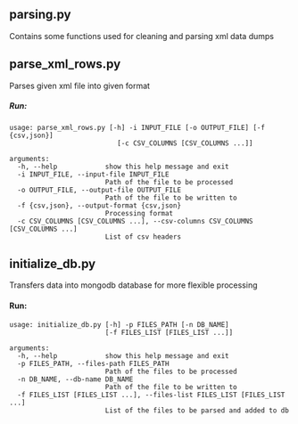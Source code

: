 ## parsing.py

Contains some functions used for cleaning and parsing xml data dumps

## parse_xml_rows.py

Parses given xml file into given format

##### Run:

```
usage: parse_xml_rows.py [-h] -i INPUT_FILE [-o OUTPUT_FILE] [-f {csv,json}]
                           [-c CSV_COLUMNS [CSV_COLUMNS ...]]

arguments:
  -h, --help            show this help message and exit
  -i INPUT_FILE, --input-file INPUT_FILE
                        Path of the file to be processed
  -o OUTPUT_FILE, --output-file OUTPUT_FILE
                        Path of the file to be written to
  -f {csv,json}, --output-format {csv,json}
                        Processing format
  -c CSV_COLUMNS [CSV_COLUMNS ...], --csv-columns CSV_COLUMNS [CSV_COLUMNS ...]
                        List of csv headers
```


## initialize_db.py

Transfers data into mongodb database for more flexible processing

#### Run:

```
usage: initialize_db.py [-h] -p FILES_PATH [-n DB_NAME]
                        [-f FILES_LIST [FILES_LIST ...]]

arguments:
  -h, --help            show this help message and exit
  -p FILES_PATH, --files-path FILES_PATH
                        Path of the files to be processed
  -n DB_NAME, --db-name DB_NAME
                        Path of the file to be written to
  -f FILES_LIST [FILES_LIST ...], --files-list FILES_LIST [FILES_LIST ...]
                        List of the files to be parsed and added to db
```
